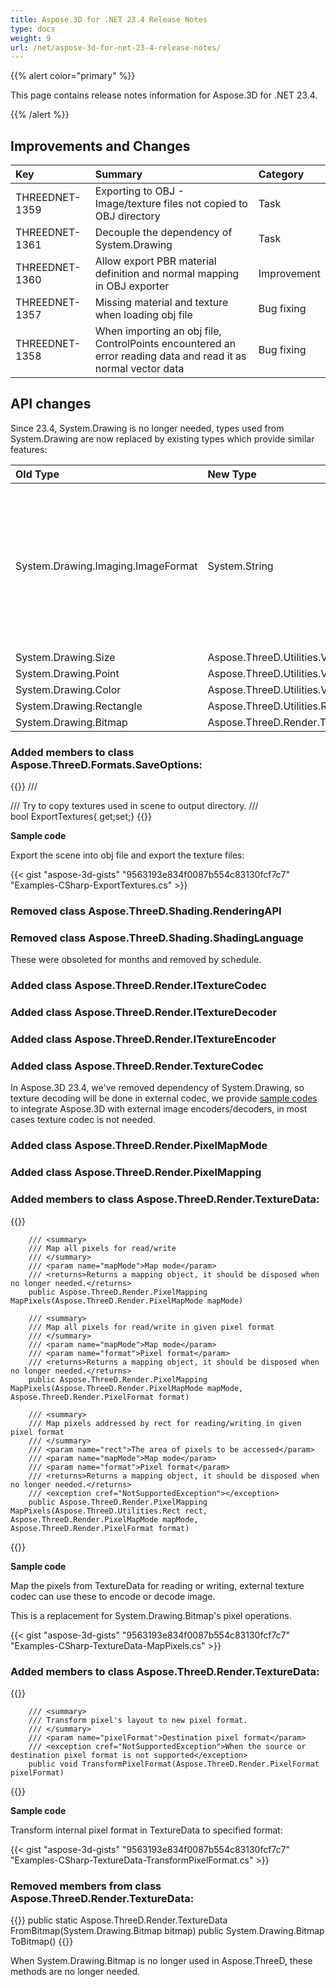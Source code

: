 ```yaml
---
title: Aspose.3D for .NET 23.4 Release Notes
type: docs
weight: 9
url: /net/aspose-3d-for-net-23-4-release-notes/
---
```


{{% alert color="primary" %}}

This page contains release notes information for Aspose.3D for .NET 23.4.

{{% /alert %}}
## **Improvements and Changes**

|**Key**|**Summary**|**Category**|
| :- | :- | :- |
| THREEDNET-1359 | Exporting to OBJ - Image/texture files not copied to OBJ directory  | Task |
| THREEDNET-1361 | Decouple the dependency of System.Drawing | Task |
| THREEDNET-1360 | Allow export PBR material definition and normal mapping in OBJ exporter | Improvement |
| THREEDNET-1357 | Missing material and texture when loading obj file | Bug fixing |
| THREEDNET-1358 | When importing an obj file, ControlPoints encountered an error reading data and read it as normal vector data | Bug fixing |


## API changes ##


Since 23.4, System.Drawing is no longer needed, types used from System.Drawing are now replaced by existing types which provide similar features:

| **Old Type** | **New Type**| **Description** |
| :- | :- | :- |
| System.Drawing.Imaging.ImageFormat | System.String | Uses image file extension name to represent image format, supported image formats are based on texture codec. |
| System.Drawing.Size | Aspose.ThreeD.Utilities.Vector2 |
| System.Drawing.Point | Aspose.ThreeD.Utilities.Vector2 |
| System.Drawing.Color | Aspose.ThreeD.Utilities.Vector3 |
| System.Drawing.Rectangle | Aspose.ThreeD.Utilities.Rect |
| System.Drawing.Bitmap | Aspose.ThreeD.Render.TextureData |



### Added members to class **Aspose.ThreeD.Formats.SaveOptions**:

{{<highlight csharp>}}
    /// <summary>
    /// Try to copy textures used in scene to output directory. 
    /// </summary>
    bool ExportTextures{ get;set;}
{{</highlight>}}

**Sample code**

Export the scene into obj file and export the texture files:

{{< gist "aspose-3d-gists" "9563193e834f0087b554c83130fcf7c7" "Examples-CSharp-ExportTextures.cs" >}}

### Removed class **Aspose.ThreeD.Shading.RenderingAPI**
### Removed class **Aspose.ThreeD.Shading.ShadingLanguage**

These were obsoleted for months and removed by schedule.

### Added class **Aspose.ThreeD.Render.ITextureCodec**
### Added class **Aspose.ThreeD.Render.ITextureDecoder**
### Added class **Aspose.ThreeD.Render.ITextureEncoder**
### Added class **Aspose.ThreeD.Render.TextureCodec**

In Aspose.3D 23.4, we've removed dependency of System.Drawing, so texture decoding will be done in external codec, we provide [sample codes](/3d/net/working-with-textures/) to integrate Aspose.3D with external image encoders/decoders, in most cases texture codec is not needed.


### Added class **Aspose.ThreeD.Render.PixelMapMode**
### Added class **Aspose.ThreeD.Render.PixelMapping**
### Added members to class **Aspose.ThreeD.Render.TextureData**:

{{<highlight csharp>}}

        /// <summary>
        /// Map all pixels for read/write
        /// </summary>
        /// <param name="mapMode">Map mode</param>
        /// <returns>Returns a mapping object, it should be disposed when no longer needed.</returns>
        public Aspose.ThreeD.Render.PixelMapping MapPixels(Aspose.ThreeD.Render.PixelMapMode mapMode)

        /// <summary>
        /// Map all pixels for read/write in given pixel format
        /// </summary>
        /// <param name="mapMode">Map mode</param>
        /// <param name="format">Pixel format</param>
        /// <returns>Returns a mapping object, it should be disposed when no longer needed.</returns>
        public Aspose.ThreeD.Render.PixelMapping MapPixels(Aspose.ThreeD.Render.PixelMapMode mapMode, Aspose.ThreeD.Render.PixelFormat format)

        /// <summary>
        /// Map pixels addressed by rect for reading/writing in given pixel format
        /// </summary>
        /// <param name="rect">The area of pixels to be accessed</param>
        /// <param name="mapMode">Map mode</param>
        /// <param name="format">Pixel format</param>
        /// <returns>Returns a mapping object, it should be disposed when no longer needed.</returns>
        /// <exception cref="NotSupportedException"></exception>
        public Aspose.ThreeD.Render.PixelMapping MapPixels(Aspose.ThreeD.Utilities.Rect rect, Aspose.ThreeD.Render.PixelMapMode mapMode, Aspose.ThreeD.Render.PixelFormat format)


{{</highlight>}}

**Sample code**

Map the pixels from TextureData for reading or writing, external texture codec can use these to encode or decode image.

This is a replacement for System.Drawing.Bitmap's pixel operations.

{{< gist "aspose-3d-gists" "9563193e834f0087b554c83130fcf7c7" "Examples-CSharp-TextureData-MapPixels.cs" >}}

### Added members to class **Aspose.ThreeD.Render.TextureData**:

{{<highlight csharp>}}

        /// <summary>
        /// Transform pixel's layout to new pixel format.
        /// </summary>
        /// <param name="pixelFormat">Destination pixel format</param>
        /// <exception cref="NotSupportedException">When the source or destination pixel format is not supported</exception>
        public void TransformPixelFormat(Aspose.ThreeD.Render.PixelFormat pixelFormat)
{{</highlight>}}

**Sample code**

Transform internal pixel format in TextureData to specified format:

{{< gist "aspose-3d-gists" "9563193e834f0087b554c83130fcf7c7" "Examples-CSharp-TextureData-TransformPixelFormat.cs" >}}

### Removed members from class **Aspose.ThreeD.Render.TextureData**:

{{<highlight csharp>}}
        public static Aspose.ThreeD.Render.TextureData FromBitmap(System.Drawing.Bitmap bitmap)
        public System.Drawing.Bitmap ToBitmap()
{{</highlight>}}

When System.Drawing.Bitmap is no longer used in Aspose.ThreeD, these methods are no longer needed.
